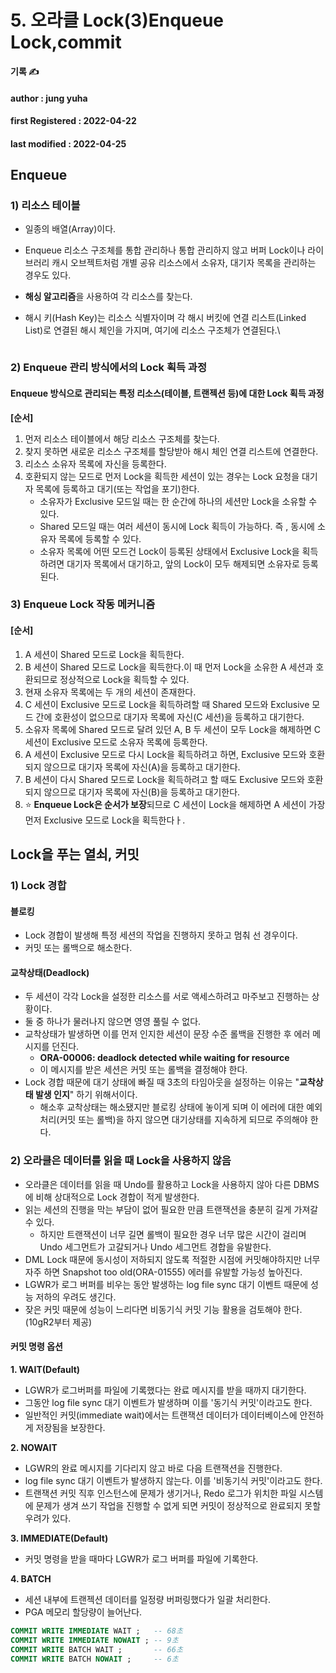 # 5. 오라클 Lock(3)Enqueue Lock,commit

**기록 ✍️**

#### author : jung yuha

#### **first Registered : 2022-04-22**

#### last modified : **2022-04-25**

## Enqueue <a href="#enqueue" id="enqueue"></a>

### 1) 리소스 테이블 <a href="#1" id="1"></a>

* 일종의 배열(Array)이다.
* Enqueue 리소스 구조체를 통합 관리하나 통합 관리하지 않고 버퍼 Lock이나 라이브러리 캐시 오브젝트처럼 개별 공유 리소스에서 소유자, 대기자 목록을 관리하는 경우도 있다.
* **해싱 알고리즘**을 사용하여 각 리소스를 찾는다.
*   해시 키(Hash Key)는 리소스 식별자이며 각 해시 버킷에 연결 리스트(Linked List)로 연결된 해시 체인을 가지며, 여기에 리소스 구조체가 연결된다.\


    <figure><img src="https://velog.velcdn.com/images/yooha9621/post/419fe865-7928-433d-9e2c-f6fbee789278/image.png" alt=""><figcaption></figcaption></figure>

### 2) Enqueue 관리 방식에서의 Lock 획득 과정 <a href="#2-enqueue-lock" id="2-enqueue-lock"></a>

#### Enqueue 방식으로 관리되는 특정 리소스(테이블, 트랜젝션 등)에 대한 Lock 획득 과정 <a href="#enqueue-lock" id="enqueue-lock"></a>

**\[순서]**

1. 먼저 리소스 테이블에서 해당 리소스 구조체를 찾는다.
2. 찾지 못하면 새로운 리소스 구조체를 할당받아 해시 체인 연결 리스트에 연결한다.
3. 리소스 소유자 목록에 자신을 등록한다.
4. 호환되지 않는 모드로 먼저 Lock을 획득한 세션이 있는 경우는 Lock 요청을 대기자 목록에 등록하고 대기(또는 작업을 포기)한다.
   * 소유자가 Exclusive 모드일 때는 한 순간에 하나의 세션만 Lock을 소유할 수 있다.
   * Shared 모드일 때는 여러 세션이 동시에 Lock 획득이 가능하다. 즉 , 동시에 소유자 목록에 등록할 수 있다.
   * 소유자 목록에 어떤 모드건 Lock이 등록된 상태에서 Exclusive Lock을 획득하려면 대기자 목록에서 대기하고, 앞의 Lock이 모두 해제되면 소유자로 등록된다.

### 3) Enqueue Lock 작동 메커니즘 <a href="#3-enqueue-lock" id="3-enqueue-lock"></a>

#### \[순서] <a href="#1" id="1"></a>

1. A 세션이 Shared 모드로 Lock을 획득한다.
2. B 세션이 Shared 모드로 Lock을 획득한다.이 때 먼저 Lock을 소유한 A 세션과 호환되므로 정상적으로 Lock을 획득할 수 있다.
3. 현재 소유자 목록에는 두 개의 세션이 존재한다.
4. C 세션이 Exclusive 모드로 Lock을 획득하려할 때 Shared 모드와 Exclusive 모드 간에 호환성이 없으므로 대기자 목록에 자신(C 세션)을 등록하고 대기한다.
5. 소유자 목록에 Shared 모드로 달려 있던 A, B 두 세션이 모두 Lock을 해제하면 C 세션이 Exclusive 모드로 소유자 목록에 등록한다.
6. A 세션이 Exclusive 모드로 다시 Lock을 획득하려고 하면, Exclusive 모드와 호환되지 않으므로 대기자 목록에 자신(A)을 등록하고 대기한다.
7. B 세션이 다시 Shared 모드로 Lock을 획득하려고 할 때도 Exclusive 모드와 호환되지 않으므로 대기자 목록에 자신(B)을 등록하고 대기한다.
8. ⭐️ **Enqueue Lock은 순서가 보장**되므로 C 세션이 Lock을 해제하면 A 세션이 가장 먼저 Exclusive 모드로 Lock을 획득한다ㅏ.

## Lock을 푸는 열쇠, 커밋 <a href="#lock" id="lock"></a>

### 1) Lock 경합 <a href="#1-lock" id="1-lock"></a>

#### 블로킹 <a href="#undefined" id="undefined"></a>

* Lock 경합이 발생해 특정 세션의 작업을 진행하지 못하고 멈춰 선 경우이다.
* 커밋 또는 롤백으로 해소한다.

#### 교착상태(Deadlock) <a href="#deadlock" id="deadlock"></a>

* 두 세션이 각각 Lock을 설정한 리소스를 서로 액세스하려고 마주보고 진행하는 상황이다.
* 둘 중 하나가 물러나지 않으면 영영 풀릴 수 없다.
* 교착상태가 발생하면 이를 먼저 인지한 세션이 문장 수준 롤백을 진행한 후 에러 메시지를 던진다.
  * **ORA-00006: deadlock detected while waiting for resource**
  * 이 메시지를 받은 세션은 커밋 또는 롤백을 결정해야 한다.
* Lock 경합 때문에 대기 상태에 빠질 때 3초의 타임아웃을 설정하는 이유는 "**교착상태 발생 인지**" 하기 위해서이다.
  * 해소후 교착상태는 해소됐지만 블로킹 상태에 놓이게 되며 이 에러에 대한 예외 처리(커밋 또는 롤백)을 하지 않으면 대기상태를 지속하게 되므로 주의해야 한다.

### 2) 오라클은 데이터를 읽을 때 Lock을 사용하지 않음 <a href="#2-lock" id="2-lock"></a>

* 오라클은 데이터를 읽을 때 Undo를 활용하고 Lock을 사용하지 않아 다른 DBMS에 비해 상대적으로 Lock 경합이 적게 발생한다.
* 읽는 세션의 진행을 막는 부담이 없어 필요한 만큼 트랜잭션을 충분히 길게 가져갈 수 있다.
  * 하지만 트랜잭션이 너무 길면 롤백이 필요한 경우 너무 많은 시간이 걸리며 Undo 세그먼트가 고갈되거나 Undo 세그먼트 경합을 유발한다.
* DML Lock 때문에 동시성이 저하되지 않도록 적절한 시점에 커밋해야하지만 너무 자주 하면 Snapshot too old(ORA-01555) 에러를 유발할 가능성 높아진다.
* LGWR가 로그 버퍼를 비우는 동안 발생하는 log file sync 대기 이벤트 때문에 성능 저하의 우려도 생긴다.
* 잦은 커밋 때문에 성능이 느리다면 비동기식 커밋 기능 활용을 검토해야 한다.(10gR2부터 제공)

#### 커밋 명령 옵션 <a href="#undefined" id="undefined"></a>

**1. WAIT(Default)**

* LGWR가 로그버퍼를 파일에 기록했다는 완료 메시지를 받을 때까지 대기한다.
* 그동안 log file sync 대기 이벤트가 발생하며 이를 '동기식 커밋'이라고도 한다.
* 일반적인 커밋(immediate wait)에서는 트랜잭션 데이터가 데이터베이스에 안전하게 저장됨을 보장한다.

**2. NOWAIT**

* LGWR의 완료 메시지를 기다리지 않고 바로 다음 트랜잭션을 진행한다.
* log file sync 대기 이벤트가 발생하지 않는다. 이를 '비동기식 커밋'이라고도 한다.
* 트랜잭션 커밋 직후 인스턴스에 문제가 생기거나, Redo 로그가 위치한 파일 시스템에 문제가 생겨 쓰기 작업을 진행할 수 없게 되면 커밋이 정상적으로 완료되지 못할 우려가 있다.

**3. IMMEDIATE(Default)**

* 커밋 명령을 받을 때마다 LGWR가 로그 버퍼를 파일에 기록한다.

**4. BATCH**

* 세션 내부에 트랜젝션 데이터를 일정량 버퍼링했다가 일괄 처리한다.
* PGA 메모리 할당량이 늘어난다.

```sql
COMMIT WRITE IMMEDIATE WAIT ;   -- 68초
COMMIT WRITE IMMEDIATE NOWAIT ; -- 9초
COMMIT WRITE BATCH WAIT ;       -- 66초
COMMIT WRITE BATCH NOWAIT ;     -- 6초
```
